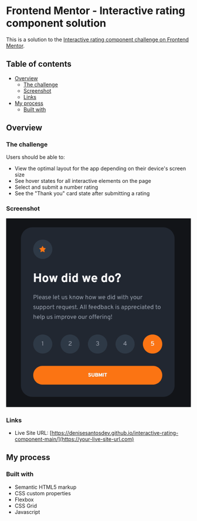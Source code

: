 # Frontend Mentor - Interactive rating component solution

This is a solution to the [Interactive rating component challenge on Frontend Mentor](https://www.frontendmentor.io/challenges/interactive-rating-component-koxpeBUmI). 

## Table of contents

- [Overview](#overview)
  - [The challenge](#the-challenge)
  - [Screenshot](#screenshot)
  - [Links](#links)
- [My process](#my-process)
  - [Built with](#built-with)

## Overview

### The challenge

Users should be able to:

- View the optimal layout for the app depending on their device's screen size
- See hover states for all interactive elements on the page
- Select and submit a number rating
- See the "Thank you" card state after submitting a rating

### Screenshot

![](./images/rating-card.gif)

### Links

- Live Site URL: [https://denisesantosdev.github.io/interactive-rating-component-main/](https://your-live-site-url.com)

## My process

### Built with

- Semantic HTML5 markup
- CSS custom properties
- Flexbox
- CSS Grid
- Javascript
